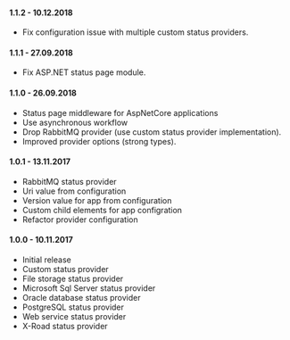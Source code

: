 ﻿#### 1.1.2 - 10.12.2018
* Fix configuration issue with multiple custom status providers.

#### 1.1.1 - 27.09.2018
* Fix ASP.NET status page module.

#### 1.1.0 - 26.09.2018
* Status page middleware for AspNetCore applications
* Use asynchronous workflow
* Drop RabbitMQ provider (use custom status provider implementation).
* Improved provider options (strong types).

#### 1.0.1 - 13.11.2017
* RabbitMQ status provider
* Uri value from configuration
* Version value for app from configuration
* Custom child elements for app configration
* Refactor provider configuration

#### 1.0.0 - 10.11.2017
* Initial release
* Custom status provider
* File storage status provider
* Microsoft Sql Server status provider
* Oracle database status provider
* PostgreSQL status provider
* Web service status provider
* X-Road status provider
